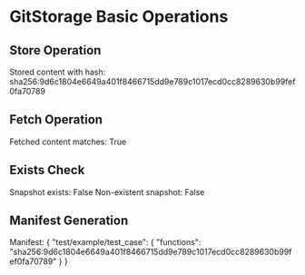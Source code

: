# GitStorage Basic Operations


## Store Operation

Stored content with hash: sha256:9d6c1804e6649a401f8466715dd9e789c1017ecd0cc8289630b99fef0fa70789

## Fetch Operation

Fetched content matches: True

## Exists Check

Snapshot exists: False
Non-existent snapshot: False

## Manifest Generation

Manifest: {
  "test/example/test_case": {
    "functions": "sha256:9d6c1804e6649a401f8466715dd9e789c1017ecd0cc8289630b99fef0fa70789"
  }
}

